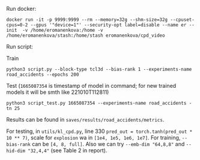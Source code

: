Run docker:

```
docker run -it -p 9999:9999 --rm --memory=32g --shm-size=32g --cpuset-cpus=0-2 --gpus '"device=1"' --security-opt label=disable --name er --init  -v /home/eromanenkova:/home -v /home/eromanenkova/stash:/home/stash eromanenkova/cpd_video
```

Run script:

Train
```
python3 script.py --block-type tcl3d --bias-rank 1 --experiments-name road_accidents --epochs 200
```

Test (`1665087354` is timestamp of model in command; for new trained models it will be smth like 221010T112811)
```
python3 script_test.py 1665087354 --experiments-name road_accidents -tn 25
```

Results can be found in `saves/results/road_accidents/metrics`.

For testing, in `utils/kl_cpd.py`, line 330 `pred_out = torch.tanh(pred_out * 10 ** 7)`, scale for `explosion` wa in `[1e4, 1e5, 1e6, 1e7]`.
For training, `--bias-rank` can be `[4, 8, full]`. Also we can try `--emb-dim "64,8,8"` and `--hid-dim "32,4,4"` (see Table 2 in report).


